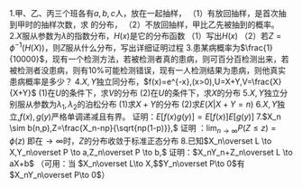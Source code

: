 1.甲、乙、丙三个班各有$a,b,c$人，放在一起抽样，
 （1）有放回抽样，是首次抽到甲时的抽样次数，求 的分布，
 （2）不放回抽样，甲比乙先被抽到的概率。
 2.$X$服从参数为$\lambda$的指数分布，$H(x)$是它的分布函数
 （1）写出$H(x)$
 （2）若$Z=\phi^{-1}(H(X))$，则$Z$服从什么分布，写出详细证明过程
 3.患某病概率为$\frac{1}{10000}$，现有一个检测方法，若被检测者真的患病，则可百分百检测出来，若被检测者没患病，则有$10\%$可能检测错误，现有一人检测结果为患病，则他真实患病概率是多少？
 4.$X,Y$独立同分布，$f(x)=e^{-x},(x>0),U=X+Y,V=\frac{X}{X+Y}$
 (1)在$U$的条件下，求$V$的分布
 (2)在$U$的条件下，求$X$的分布
 5.$X,Y$独立分别服从参数为$\lambda_1,\lambda_2$的泊松分布
 (1)求$X+Y$的分布
 (2)求$E(X|X+Y=n)$
 6.$X,Y$独立,$f(x),g(y)$严格单调递减且有界。
 证明：$E[f(x)g(y)]=E[f(x)]E[g(y)]$
 7.$X_n \sim b(n,p),Z=\frac{X_n-np}{\sqrt{np(1-p)}},$
 证明 ：$\lim_{n\to \infty}P(Z\leq  z)=\phi (z)$
 即在$\to \infty$时，$Z$的分布收敛于标准正态分布
 8.已知$X_n\overset L \to X,Y_n\overset P \to a,Z_n\overset P \to b,$
 证明：$X_nY_n+Z_n\overset L \to aX+b$
 （可用：当 $X_n\overset L\to X,$$Y_n\overset P\to 0$有$X_nY_n\overset P\to 0$）
 